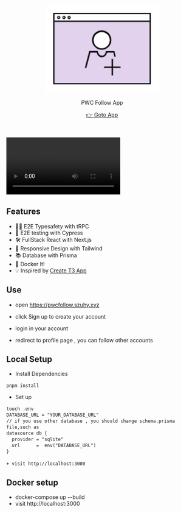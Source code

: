 <p align='center'>
<img src="./screenshots/logo.png" width='300'/>
</p>

<p align='center'>
PWC Follow App</a>
</p>

<p align='center'>
<a href='https://follow.szuhy.xyz'/>👉 Goto App</a>
</p>
<br>

![](./screenshots/follow.mp4)

## Features

- 🧙‍♂️ E2E Typesafety with tRPC
- 🔐 E2E testing with Cypress
- 🛠 FullStack React with Next.js
- 📱 Responsive Design with Tailwind
- 📚 Database with Prisma 
- 🚢 Docker It!
- 💡 Inspired by [Create T3 App](https://create.t3.gg/)
## Use
+ open https://pwcfollow.szuhy.xyz

+ click Sign up to create your account 
+ login in your account
+ redirect to profile page , you can follow other accounts

## Local Setup

- Install Dependencies

```
pnpm install
```

- Set up

```
touch .env
DATABASE_URL = "YOUR_DATABASE_URL"
// if you use other database , you should change schema.prisma file,such as
datasource db {
  provider = "sqlite"
  url      =  env("DATABASE_URL")
}

+ visit http://localhost:3000

```
## Docker setup

+ docker-compose up --build
+ visit http://localhost:3000
